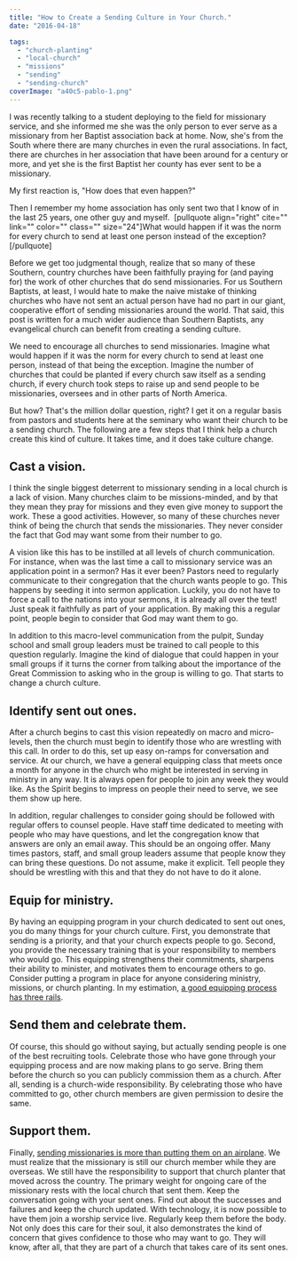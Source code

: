 ```yaml
---
title: "How to Create a Sending Culture in Your Church."
date: "2016-04-18"

tags: 
  - "church-planting"
  - "local-church"
  - "missions"
  - "sending"
  - "sending-church"
coverImage: "a40c5-pablo-1.png"
---
```


I was recently talking to a student deploying to the field for missionary service, and she informed me she was the only person to ever serve as a missionary from her Baptist association back at home. Now, she's from the South where there are many churches in even the rural associations. In fact, there are churches in her association that have been around for a century or more, and yet she is the first Baptist her county has ever sent to be a missionary.

My first reaction is, "How does that even happen?"

Then I remember my home association has only sent two that I know of in the last 25 years, one other guy and myself.  \[pullquote align="right" cite="" link="" color="" class="" size="24"\]What would happen if it was the norm for every church to send at least one person instead of the exception?\[/pullquote\]

Before we get too judgmental though, realize that so many of these Southern, country churches have been faithfully praying for (and paying for) the work of other churches that do send missionaries. For us Southern Baptists, at least, I would hate to make the naive mistake of thinking churches who have not sent an actual person have had no part in our giant, cooperative effort of sending missionaries around the world. That said, this post is written for a much wider audience than Southern Baptists, any evangelical church can benefit from creating a sending culture.

We need to encourage all churches to send missionaries. Imagine what would happen if it was the norm for every church to send at least one person, instead of that being the exception. Imagine the number of churches that could be planted if every church saw itself as a sending church, if every church took steps to raise up and send people to be missionaries, oversees and in other parts of North America.

But how? That's the million dollar question, right? I get it on a regular basis from pastors and students here at the seminary who want their church to be a sending church. The following are a few steps that I think help a church create this kind of culture. It takes time, and it does take culture change.

## **Cast a vision.**

I think the single biggest deterrent to missionary sending in a local church is a lack of vision. Many churches claim to be missions-minded, and by that they mean they pray for missions and they even give money to support the work. These a good activities. However, so many of these churches never think of being the church that sends the missionaries. They never consider the fact that God may want some from their number to go.

A vision like this has to be instilled at all levels of church communication. For instance, when was the last time a call to missionary service was an application point in a sermon? Has it ever been? Pastors need to regularly communicate to their congregation that the church wants people to go. This happens by seeding it into sermon application. Luckily, you do not have to force a call to the nations into your sermons, it is already all over the text! Just speak it faithfully as part of your application. By making this a regular point, people begin to consider that God may want them to go.

In addition to this macro-level communication from the pulpit, Sunday school and small group leaders must be trained to call people to this question regularly. Imagine the kind of dialogue that could happen in your small groups if it turns the corner from talking about the importance of the Great Commission to asking who in the group is willing to go. That starts to change a church culture.

## **Identify sent out ones.**

After a church begins to cast this vision repeatedly on macro and micro-levels, then the church must begin to identify those who are wrestling with this call. In order to do this, set up easy on-ramps for conversation and service. At our church, we have a general equipping class that meets once a month for anyone in the church who might be interested in serving in ministry in any way. It is always open for people to join any week they would like. As the Spirit begins to impress on people their need to serve, we see them show up here.

In addition, regular challenges to consider going should be followed with regular offers to counsel people. Have staff time dedicated to meeting with people who may have questions, and let the congregation know that answers are only an email away. This should be an ongoing offer. Many times pastors, staff, and small group leaders assume that people know they can bring these questions. Do not assume, make it explicit. Tell people they should be wrestling with this and that they do not have to do it alone.

## **Equip for ministry.**

By having an equipping program in your church dedicated to sent out ones, you do many things for your church culture. First, you demonstrate that sending is a priority, and that your church expects people to go. Second, you provide the necessary training that is your responsibility to members who would go. This equipping strengthens their commitments, sharpens their ability to minister, and motivates them to encourage others to go. Consider putting a program in place for anyone considering ministry, missions, or church planting. In my estimation, [a good equipping process has three rails](http://blog.keelancook.com/2016/02/how-one-church-prepares-its-missionaries-before-they-go.html).

## **Send them and celebrate them.**

Of course, this should go without saying, but actually sending people is one of the best recruiting tools. Celebrate those who have gone through your equipping process and are now making plans to go serve. Bring them before the church so you can publicly commission them as a church. After all, sending is a church-wide responsibility. By celebrating those who have committed to go, other church members are given permission to desire the same.

## **Support them.**

Finally, [sending missionaries is more than putting them on an airplane](http://blog.keelancook.com/2015/12/sending-missionaries-is-more-than-putting-them-on-an-airplane.html). We must realize that the missionary is still our church member while they are overseas. We still have the responsibility to support that church planter that moved across the country. The primary weight for ongoing care of the missionary rests with the local church that sent them. Keep the conversation going with your sent ones. Find out about the successes and failures and keep the church updated. With technology, it is now possible to have them join a worship service live. Regularly keep them before the body. Not only does this care for their soul, it also demonstrates the kind of concern that gives confidence to those who may want to go. They will know, after all, that they are part of a church that takes care of its sent ones.
